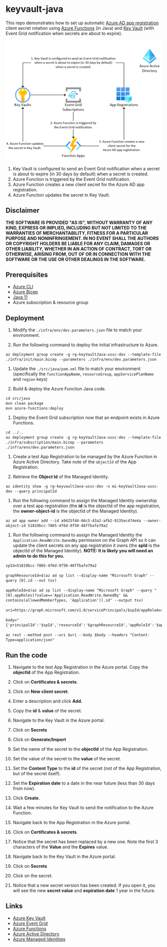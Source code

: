 # keyvault-java

This repo demonstrates how to set up automatic [Azure AD app registration](https://learn.microsoft.com/en-us/azure/active-directory/develop/active-directory-how-applications-are-added) client secret rotation using [Azure Functions](https://learn.microsoft.com/en-us/azure/azure-functions/functions-reference-java?tabs=bash%2Cconsumption) (in Java) and [Key Vault](https://learn.microsoft.com/en-us/azure/key-vault/general/event-grid-overview) (with Event Grid notification when secrets are about to expire).

![architecture](./.img/architecture.png)

1.  Key Vault is configured to send an Event Grid notification when a secret is about to expire (in 30 days by default) when a secret is created.
1.  Azure Function is triggered by the Event Grid notification.
1.  Azure Function creates a new client secret for the Azure AD app registration.
1.  Azure Function updates the secret in Key Vault.

## Disclaimer

**THE SOFTWARE IS PROVIDED "AS IS", WITHOUT WARRANTY OF ANY KIND, EXPRESS OR IMPLIED, INCLUDING BUT NOT LIMITED TO THE WARRANTIES OF MERCHANTABILITY, FITNESS FOR A PARTICULAR PURPOSE AND NONINFRINGEMENT. IN NO EVENT SHALL THE AUTHORS OR COPYRIGHT HOLDERS BE LIABLE FOR ANY CLAIM, DAMAGES OR OTHER LIABILITY, WHETHER IN AN ACTION OF CONTRACT, TORT OR OTHERWISE, ARISING FROM, OUT OF OR IN CONNECTION WITH THE SOFTWARE OR THE USE OR OTHER DEALINGS IN THE SOFTWARE.**

## Prerequisites

- [Azure CLI](https://learn.microsoft.com/en-us/cli/azure/install-azure-cli)
- [Azure Bicep](https://learn.microsoft.com/en-us/azure/azure-resource-manager/bicep/install)
- [Java 11](https://www.oracle.com/java/technologies/javase-jdk11-downloads.html)
- Azure subscription & resource group

## Deployment

1.  Modify the `./infra/env/dev.parameters.json` file to match your environment.

1.  Run the following command to deploy the initial infrastructure to Azure.

```shell
az deployment group create -g rg-keyVaultJava-ussc-dev --template-file ./infra/init/main.bicep --parameters ./infra/env/dev.parameters.json
```

1.  Update the `./src/java/pom.xml` file to match your environment (specifically the `functionAppName`, `resourceGroup`, `appServicePlanName` and `region` keys)

1.  Build & deploy the Azure Function Java code.

```shell
cd src/java
mvn clean package
mvn azure-functions:deploy
```

1.  Deploy the Event Grid subscription now that an endpoint exists in Azure Functions.

```shell
cd ../..
az deployment group create -g rg-keyVaultJava-ussc-dev --template-file ./infra/subscription/main.bicep --parameters ./infra/env/dev.parameters.json
```

1.  Create a test App Registration to be managed by the Azure Function in Azure Active Directory. Take note of the `objectId` of the App Registration.

1.  Retrieve the **Object Id** of the Managed Identity.

```shell
az identity show -g rg-keyvaultJava-ussc-dev -n mi-keyVaultJava-ussc-dev --query principalId
```

1.  Run the following command to assign the Managed Identity ownership over a test app registration (the **id** is the objectId of the app registration, the **owner-object-id** is the objectId of the Managed Identity).

```shell
az ad app owner add --id a9425fd4-66c5-43a2-afb2-9135ec474e4a --owner-object-id 51819bcc-7865-4f6d-9f50-48ffbafe79a2
```

1.  Run the following command to assign the Managed Identity the `Application.ReadWrite.OwnedBy` permission on the Graph API so it can update the client secrets on any app registration it owns (the **spId** is the objectId of the Managed Identity). **NOTE: It is likely you will need an admin to do this for you.**

```shell
spId=51819bcc-7865-4f6d-9f50-48ffbafe79a2

graphResourceId=$(az ad sp list --display-name "Microsoft Graph" --query [0].id --out tsv)

appRoleId=$(az ad sp list --display-name "Microsoft Graph" --query "[0].appRoles[?value=='Application.ReadWrite.OwnedBy' && contains(allowedMemberTypes, 'Application')].id" --output tsv)

uri=https://graph.microsoft.com/v1.0/servicePrincipals/$spId/appRoleAssignments

body="{'principalId':'$spId','resourceId':'$graphResourceId','appRoleId':'$appRoleId'}"

az rest --method post --uri $uri --body $body --headers "Content-Type=application/json"
```

## Run the code

1.  Navigate to the test App Registration in the Azure portal. Copy the **objectId** of the App Registration.

1.  Click on **Certificates & secrets**.

1.  Click on **New client secret**.

1.  Enter a description and click **Add**.

1.  Copy the **id** & **value** of the secret.

1.  Navigate to the Key Vault in the Azure portal.

1.  Click on **Secrets**

1.  Click on **Generate/Import**

1.  Set the name of the secret to the **objectId** of the App Registration.

1.  Set the value of the secret to the **value** of the secret.

1.  Set the **Content Type** to the **id** of the secret (not of the App Registration, but of the secret itself).

1.  Set the **Expiration date** to a date in the near future (less than 30 days from now).

1.  Click **Create**.

1.  Wait a few minutes for Key Vault to send the notification to the Azure Function.

1.  Navigate back to the App Registration in the Azure portal.

1.  Click on **Certificates & secrets**.

1.  Notice that the secret has been replaced by a new one. Note the first 3 characters of the **Value** and the **Expires** value.

1.  Navigate back to the Key Vault in the Azure portal.

1.  Click on **Secrets**

1.  Click on the secret.

1.  Notice that a new secret version has been created. If you open it, you will see the new **secret value** and **expiration date** 1 year in the future.

## Links

- [Azure Key Vault](https://docs.microsoft.com/en-us/azure/key-vault/general/overview)
- [Azure Event Grid](https://docs.microsoft.com/en-us/azure/event-grid/overview)
- [Azure Functions](https://docs.microsoft.com/en-us/azure/azure-functions/functions-overview)
- [Azure Active Directory](https://docs.microsoft.com/en-us/azure/active-directory/fundamentals/active-directory-whatis)
- [Azure Managed Identities](https://docs.microsoft.com/en-us/azure/active-directory/managed-identities-azure-resources/overview)
